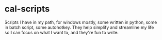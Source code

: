 # cal-scripts
Scripts I have in my path, for windows mostly, some written in python, some in batch script, some autohotkey. They help simplify and streamline my life so I can focus on what I want to, and they're fun to write.
